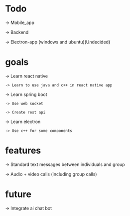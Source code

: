 # Todo
-> Mobile_app

-> Backend 

-> Electron-app (windows and ubuntu)(Undecided)

# goals
-> Learn react native

	-> Learn to use java and c++ in react native app

-> Learn spring boot

	-> Use web socket

	-> Create rest api

-> Learn electron

	-> Use c++ for some components

# features
-> Standard text messages between individuals and group

-> Audio + video calls (including group calls)

# future
-> Integrate ai chat bot